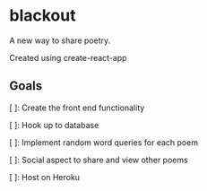 # blackout
A new way to share poetry. 

Created using create-react-app
## Goals 
[ ]: Create the front end functionality 

[ ]: Hook up to database

[ ]: Implement random word queries for each poem 

[ ]: Social aspect to share and view other poems 

[ ]: Host on Heroku 

